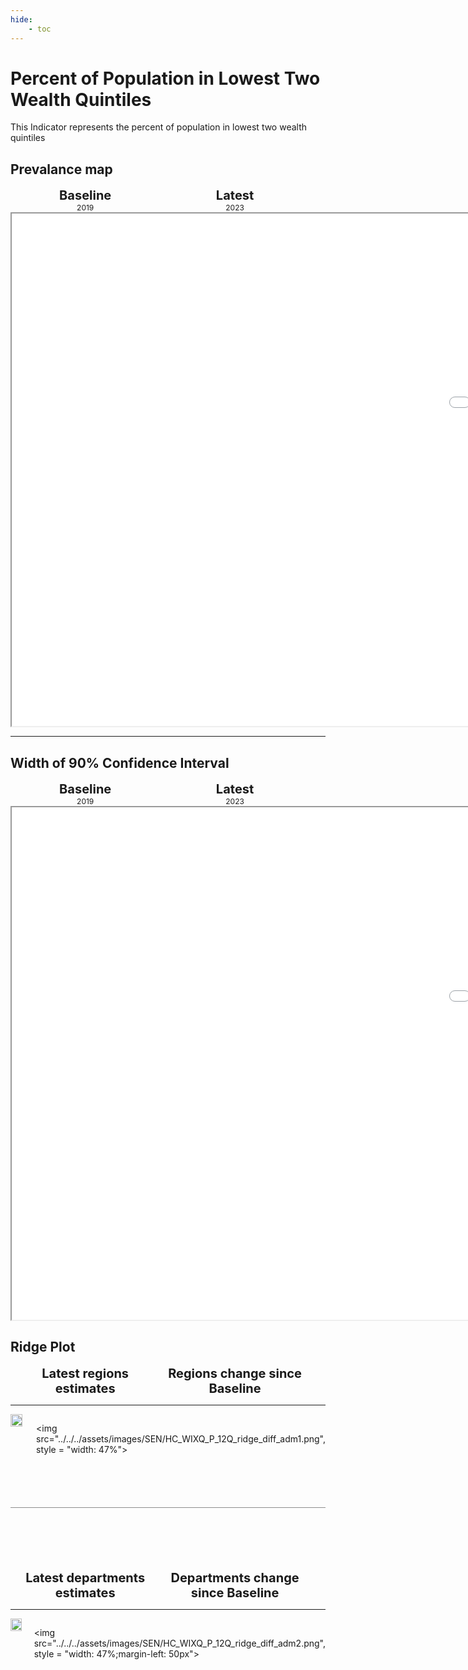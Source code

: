 ```yaml
---
hide:
    - toc
---
```

# Percent of Population in Lowest Two Wealth Quintiles

This Indicator represents the percent of population in lowest two wealth quintiles

## Prevalance map

<div style="width: 95%; display:grid; grid-template-columns: repeat(2, 1fr); gap: 0px; text-align:center; font-weight:bold;">
  <div style="font-size: 20px">Baseline</div>
  <div style="font-size: 20px">Latest</div>
</div>

<div style="width: 95%; display:grid; grid-template-columns: repeat(2, 1fr); gap: 0px; text-align:center;">
  <div style="font-size: 12px">2019</div>
  <div style="font-size: 12px">2023</div>
</div>

<iframe src="../../../assets/images/SEN/HC_WIXQ_P_12Q_detail.html" style = "width: 2000px; height: 820px"></iframe>

---

## Width of 90% Confidence Interval

<div style="width: 95%; display:grid; grid-template-columns: repeat(2, 1fr); gap: 0px; text-align:center; font-weight:bold;">
  <div style="font-size: 20px">Baseline</div>
  <div style="font-size: 20px">Latest</div>
</div>

<div style="width: 95%; display:grid; grid-template-columns: repeat(2, 1fr); gap: 0px; text-align:center;">
  <div style="font-size: 12px">2019</div>
  <div style="font-size: 12px">2023</div>
</div>

<iframe src="../../../assets/images/SEN/HC_WIXQ_P_12Q_detail_ci.html" style = "width: 2000px; height: 820px"></iframe>

## Ridge Plot

<div style="width: 95%; display:grid; grid-template-columns: repeat(2, 1fr); gap: 0px; text-align:center; font-weight:bold;x">
  <div style="font-size: 20px">Latest regions estimates</div>
  <div style="font-size: 20px">Regions change since Baseline</div>
</div>

---

<div style="display: flex">
<img src="../../../assets/images/SEN/HC_WIXQ_P_12Q_ridge_adm1.png", style = "width: 47%">

<img src="../../../assets/images/SEN/HC_WIXQ_P_12Q_ridge_diff_adm1.png", style = "width: 47%">

</div>

<hr style="height: 1px; background-color: #8c8c8cff; border: none; margin: 20px 0; margin-bottom: 100px; margin-top: 70px;">


<div style="width: 95%; display:grid; grid-template-columns: repeat(2, 1fr); gap: 0px; text-align:center; font-weight:bold;x">
  <div style="font-size: 20px">Latest departments estimates</div>
  <div style="font-size: 20px">Departments change since Baseline</div>
</div>

---

<div style="display: flex">
<img src="../../../assets/images/SEN/HC_WIXQ_P_12Q_ridge_adm2.png", style = "width: 47%">

<img src="../../../assets/images/SEN/HC_WIXQ_P_12Q_ridge_diff_adm2.png", style = "width: 47%;margin-left: 50px">

</div>